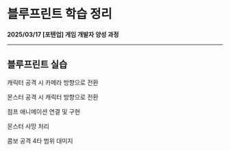 # 블루프린트 학습 정리

**2025/03/17 [포텐업] 게임 개발자 양성 과정**

---

## 블루프린트 실습

캐릭터 공격 시 카메라 방향으로 전환

몬스터 공격 시 캐릭터 방향으로 전환

점프 애니메이션 연결 및 구현

몬스터 사망 처리

콤보 공격 4타 범위 대미지
